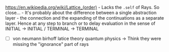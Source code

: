 https://en.wikipedia.org/wiki/Lattice_(order) - Lacks the `.self` of Rays. So close... - It's probably about the difference between a single abstraction layer - the connection and the expanding of the continuations as a separate layer. Hence at any step to branch or to delay evaluation in the sense of INITIAL -> INITIAL / TERMINAL -> TERMINAL

- [ ] von neumann birhoff latice theory quantum physics -> Think they were missing the "ignorance" part of rays

